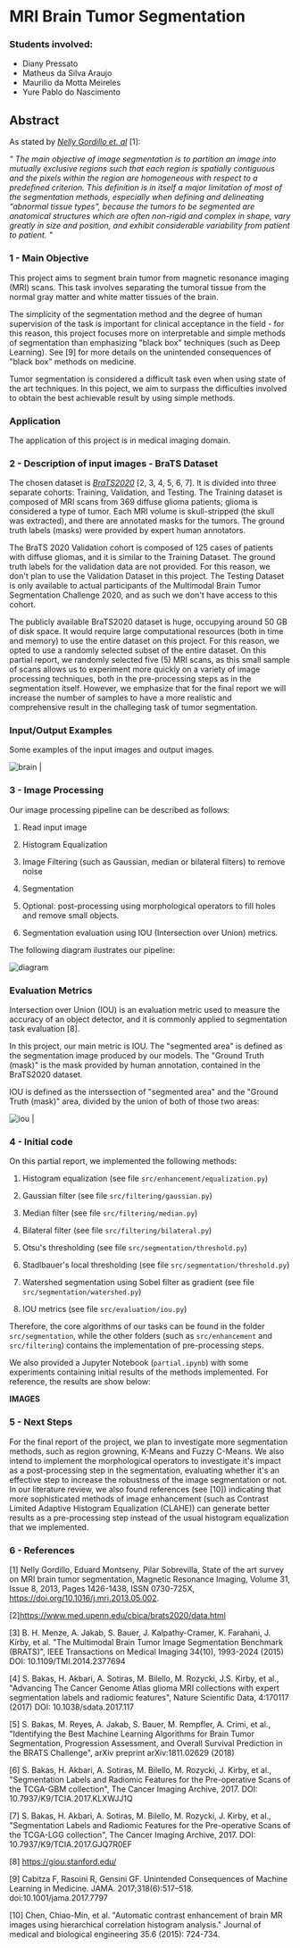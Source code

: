 # MRI Brain Tumor Segmentation

### Students involved:

- Diany Pressato
- Matheus da Silva Araujo
- Maurilio da Motta Meireles
- Yure Pablo do Nascimento

## Abstract

As stated by <cite><a href="https://www.sciencedirect.com/science/article/abs/pii/S0730725X13001872">Nelly Gordillo et. al</a></cite> [1]:

<em>" The main
objective of image segmentation is to partition an image into
mutually exclusive regions such that each region is spatially
contiguous and the pixels within the region are homogeneous with
respect to a predefined criterion. This definition is in itself a major
limitation of most of the segmentation methods, especially when
defining and delineating “abnormal tissue types”, because the
tumors to be segmented are anatomical structures which are often
non-rigid and complex in shape, vary greatly in size and position,
and exhibit considerable variability from patient to patient. " </em>


### 1 - Main Objective

This project aims to segment brain tumor from magnetic resonance imaging (MRI) scans. This task involves separating the tumoral tissue from the normal gray matter and white matter tissues of the brain. 

The simplicity of the segmentation method and the degree of human supervision of the task is important for clinical acceptance in the field - for this reason, this project focuses more on interpretable and simple methods of segmentation than emphasizing "black box" techniques (such as Deep Learning). See [9] for more details on the unintended consequences of "black box" methods on medicine.

Tumor segmentation is considered a difficult task even when using state of the art techniques. In this poject, we aim to surpass the difficulties involved to obtain the best achievable result by using simple methods.

### Application

The application of this project is in medical imaging domain.


### 2 - Description of input images - BraTS Dataset

The chosen dataset is <cite><a href="https://www.med.upenn.edu/cbica/brats2020/data.html">BraTS2020</a></cite> [2, 3, 4, 5, 6, 7]. It is divided into three separate cohorts: Training, Validation, and Testing. The Training dataset
is composed of MRI scans from 369 diffuse glioma patients; glioma is considered a type of tumor. Each MRI volume is skull-stripped (the skull was extracted), and there are annotated masks for the tumors. The ground truth labels (masks) were provided by expert human annotators. 

The BraTS 2020 Validation cohort is composed of 125 cases of patients with diffuse
gliomas, and it is similar to the Training Dataset. The ground truth labels for the validation data are not provided. For this reason, we don't plan to use the Validation Dataset in this project. The Testing Dataset is only available to actual participants of the Multimodal Brain Tumor Segmentation Challenge 2020, and as such we don't have access to this cohort.

The publicly available BraTS2020 dataset is huge, occupying around 50 GB of disk space. It would require large computational resources (both in time and memory) to use the entire dataset on this project. For this reason, we opted to use a randomly selected subset of the entire dataset. On this partial report, we randomly selected five (5) MRI scans, as this small sample of scans allows us to experiment more quickly on a variety of image processing techniques, both in the pre-processing steps as in the segmentation itself. However, we emphasize that for the final report we will increase the number of samples to have a more realistic and comprehensive result in the challeging task of tumor segmentation.

### Input/Output Examples

Some examples of the input images and output images.

![brain](images/brain.png)  |  ![]()

### 3 - Image Processing 

Our image processing pipeline can be described as follows:

1) Read input image

2) Histogram Equalization

3) Image Filtering (such as Gaussian, median or bilateral filters) to remove noise

4) Segmentation

5) Optional: post-processing using morphological operators to fill holes and remove small objects.

6) Segmentation evaluation using IOU (Intersection over Union) metrics.

The following diagram ilustrates our pipeline:

![diagram](images/steps.png) 

### Evaluation Metrics

Intersection over Union (IOU) is an evaluation metric used to measure the accuracy of an object detector, and it is commonly applied to segmentation task evaluation [8]. 

In this project, our main metric is IOU. The "segmented area" is defined as the segmentation image produced by our models. The "Ground Truth (mask)" is the mask provided by human annotation, contained in the BraTS2020 dataset.

IOU is defined as the interssection of "segmented area" and the "Ground Truth (mask)" area, divided by the union of both of those two areas:

![iou](images/iou.png)  |  ![]()

### 4 - Initial code

On this partial report, we implemented the following methods:

1) Histogram equalization (see file `src/enhancement/equalization.py`)

2) Gaussian filter (see file `src/filtering/gaussian.py`)

3) Median filter (see file `src/filtering/median.py`)

4) Bilateral filter (see file `src/filtering/bilateral.py`)

5) Otsu's thresholding (see file `src/segmentation/threshold.py`)

6) Stadlbauer's local thresholding (see file `src/segmentation/threshold.py`)

7) Watershed segmentation using Sobel filter as gradient (see file `src/segmentation/watershed.py`)

8) IOU metrics (see file `src/evaluation/iou.py`)

Therefore, the core algorithms of our tasks can be found in the folder `src/segmentation`, while the other folders (such as `src/enhancement` and `src/filtering`) contains the implementation of pre-processing steps.

We also provided a Jupyter Notebook (`partial.ipynb`) with some experiments containing initial results of the methods implemented. For reference, the results are show below:

**IMAGES**

### 5 - Next Steps 

For the final report of the project, we plan to investigate more segmentation methods, such as region growning, K-Means and Fuzzy C-Means. We also intend to implement the morphological operators to investigate it's impact as a post-processing step in the segmentation, evaluating whether it's an effective step to increase the robustness of the image segmentation or not. In our literature review, we also found references (see [10]) indicating that more sophisticated methods of image enhancement (such as Contrast Limited Adaptive Histogram Equalization (CLAHE)) can generate better results as a pre-processing step instead of the usual histogram equalization that we implemented.

### 6 - References

[1] Nelly Gordillo, Eduard Montseny, Pilar Sobrevilla,
State of the art survey on MRI brain tumor segmentation,
Magnetic Resonance Imaging,
Volume 31, Issue 8,
2013,
Pages 1426-1438,
ISSN 0730-725X,
https://doi.org/10.1016/j.mri.2013.05.002.

[2]https://www.med.upenn.edu/cbica/brats2020/data.html

[3] B. H. Menze, A. Jakab, S. Bauer, J. Kalpathy-Cramer, K. Farahani, J. Kirby, et al. "The Multimodal Brain Tumor Image Segmentation Benchmark (BRATS)", IEEE Transactions on Medical Imaging 34(10), 1993-2024 (2015) DOI: 10.1109/TMI.2014.2377694

[4] S. Bakas, H. Akbari, A. Sotiras, M. Bilello, M. Rozycki, J.S. Kirby, et al., "Advancing The Cancer Genome Atlas glioma MRI collections with expert segmentation labels and radiomic features", Nature Scientific Data, 4:170117 (2017) DOI: 10.1038/sdata.2017.117

[5] S. Bakas, M. Reyes, A. Jakab, S. Bauer, M. Rempfler, A. Crimi, et al., "Identifying the Best Machine Learning Algorithms for Brain Tumor Segmentation, Progression Assessment, and Overall Survival Prediction in the BRATS Challenge", arXiv preprint arXiv:1811.02629 (2018)

[6] S. Bakas, H. Akbari, A. Sotiras, M. Bilello, M. Rozycki, J. Kirby, et al., "Segmentation Labels and Radiomic Features for the Pre-operative Scans of the TCGA-GBM collection", The Cancer Imaging Archive, 2017. DOI: 10.7937/K9/TCIA.2017.KLXWJJ1Q

[7] S. Bakas, H. Akbari, A. Sotiras, M. Bilello, M. Rozycki, J. Kirby, et al., "Segmentation Labels and Radiomic Features for the Pre-operative Scans of the TCGA-LGG collection", The Cancer Imaging Archive, 2017. DOI: 10.7937/K9/TCIA.2017.GJQ7R0EF

[8] https://giou.stanford.edu/

[9] Cabitza F, Rasoini R, Gensini GF. Unintended Consequences of Machine Learning in Medicine. JAMA. 2017;318(6):517–518. doi:10.1001/jama.2017.7797

[10] Chen, Chiao-Min, et al. "Automatic contrast enhancement of brain MR images using hierarchical correlation histogram analysis." Journal of medical and biological engineering 35.6 (2015): 724-734.